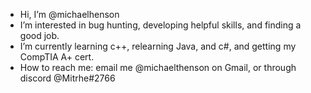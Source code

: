 - Hi, I’m @michaelhenson
- I’m interested in bug hunting, developing helpful skills, and finding a good job.
- I’m currently learning c++, relearning Java, and c#, and getting my CompTIA A+ cert.
- How to reach me: email me @michaelthenson on Gmail, or through discord @Mitrhe#2766
